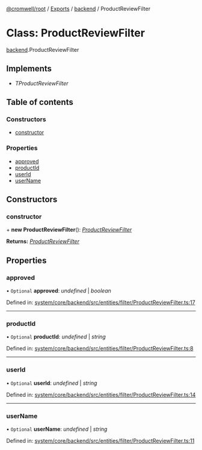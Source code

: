 [@cromwell/root](../README.md) / [Exports](../modules.md) / [backend](../modules/backend.md) / ProductReviewFilter

# Class: ProductReviewFilter

[backend](../modules/backend.md).ProductReviewFilter

## Implements

* *TProductReviewFilter*

## Table of contents

### Constructors

- [constructor](backend.productreviewfilter.md#constructor)

### Properties

- [approved](backend.productreviewfilter.md#approved)
- [productId](backend.productreviewfilter.md#productid)
- [userId](backend.productreviewfilter.md#userid)
- [userName](backend.productreviewfilter.md#username)

## Constructors

### constructor

\+ **new ProductReviewFilter**(): [*ProductReviewFilter*](backend.productreviewfilter.md)

**Returns:** [*ProductReviewFilter*](backend.productreviewfilter.md)

## Properties

### approved

• `Optional` **approved**: *undefined* \| *boolean*

Defined in: [system/core/backend/src/entities/filter/ProductReviewFilter.ts:17](https://github.com/CromwellCMS/Cromwell/blob/ccdbdd0/system/core/backend/src/entities/filter/ProductReviewFilter.ts#L17)

___

### productId

• `Optional` **productId**: *undefined* \| *string*

Defined in: [system/core/backend/src/entities/filter/ProductReviewFilter.ts:8](https://github.com/CromwellCMS/Cromwell/blob/ccdbdd0/system/core/backend/src/entities/filter/ProductReviewFilter.ts#L8)

___

### userId

• `Optional` **userId**: *undefined* \| *string*

Defined in: [system/core/backend/src/entities/filter/ProductReviewFilter.ts:14](https://github.com/CromwellCMS/Cromwell/blob/ccdbdd0/system/core/backend/src/entities/filter/ProductReviewFilter.ts#L14)

___

### userName

• `Optional` **userName**: *undefined* \| *string*

Defined in: [system/core/backend/src/entities/filter/ProductReviewFilter.ts:11](https://github.com/CromwellCMS/Cromwell/blob/ccdbdd0/system/core/backend/src/entities/filter/ProductReviewFilter.ts#L11)
